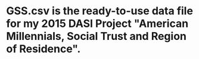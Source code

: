 # GSS.csv is the ready-to-use data file for my 2015 DASI Project "American Millennials, Social Trust and Region of Residence". 
